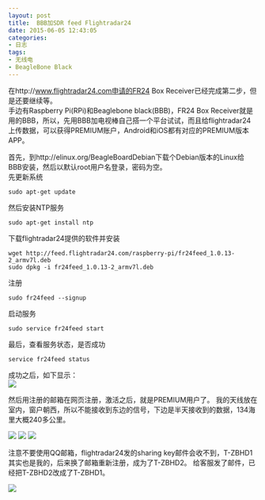 ```yaml
---
layout: post
title: 	BBB加SDR feed Flightradar24
date: 2015-06-05 12:43:05
categories:
- 日志
tags:
- 无线电
- BeagleBone Black
---
```


在http://www.flightradar24.com申请的FR24 Box Receiver已经完成第二步，但是还要继续等。    
手边有Raspberry Pi(RPi)和Beaglebone black(BBB)，FR24 Box Receiver就是用的BBB，所以，先用BBB加电视棒自己搭一个平台试试，而且给flightradar24上传数据，可以获得PREMIUM账户，Android和iOS都有对应的PREMIUM版本APP。

首先，到http://elinux.org/BeagleBoardDebian下载个Debian版本的Linux给BBB安装，然后以默认root用户名登录，密码为空。    
先更新系统

    sudo apt-get update
    
然后安装NTP服务

    sudo apt-get install ntp  
    
下载flightradar24提供的软件并安装

    wget http://feed.flightradar24.com/raspberry-pi/fr24feed_1.0.13-2_armv7l.deb    
    sudo dpkg -i fr24feed_1.0.13-2_armv7l.deb
     
注册

    sudo fr24feed --signup
     
启动服务

    sudo service fr24feed start
     
最后，查看服务状态，是否成功

    service fr24feed status
     
成功之后，如下显示：     
![](http://i1328.photobucket.com/albums/w532/xwlogic/_zpsqgqk9cxm.jpg) 

然后用注册的邮箱在网页注册，激活之后，就是PREMIUM用户了。
我的天线放在室内，窗户朝西，所以不能接收到东边的信号，下边是半天接收到的数据，134海里大概240多公里。

![](http://i1328.photobucket.com/albums/w532/xwlogic/_zpsuasgehs7.jpg)
![](http://i1328.photobucket.com/albums/w532/xwlogic/QQ20150605143006_zpsnyjedqvk.jpg)
![](http://i1328.photobucket.com/albums/w532/xwlogic/QQ20150605143014_zps1xhlcn7w.png)

注意不要使用QQ邮箱，flightradar24发的sharing key邮件会收不到，T-ZBHD1其实也是我的，后来换了邮箱重新注册，成为了T-ZBHD2。
给客服发了邮件，已经把T-ZBHD2改成了T-ZBHD1。

![](http://i1328.photobucket.com/albums/w532/xwlogic/_zpswrysdrgj.jpg)

